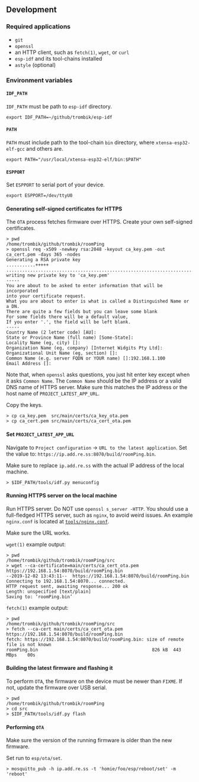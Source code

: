 ## Development

### Required applications

* `git`
* `openssl`
* an HTTP client, such as `fetch(1)`, `wget`, or `curl`
* `esp-idf` and its tool-chains installed
* `astyle` (optional)

### Environment variables

#### `IDF_PATH`

`IDF_PATH` must be path to `esp-idf` directory.

```console
export IDF_PATH=~/github/trombik/esp-idf
```

#### `PATH`

`PATH` must include path to the tool-chain `bin` directory, where
`xtensa-esp32-elf-gcc` and others are.

```console
export PATH="/usr/local/xtensa-esp32-elf/bin:$PATH"
```

#### `ESPPORT`

Set `ESPPORT` to serial port of your device.

```console
export ESPPORT=/dev/ttyU0
```

#### Generating self-signed certificates for HTTPS

The `OTA` process fetches firmware over HTTPS. Create your own self-signed
certificates.

```console
> pwd
/home/trombik/github/trombik/roomPing
> openssl req -x509 -newkey rsa:2048 -keyout ca_key.pem -out ca_cert.pem -days 365 -nodes
Generating a RSA private key
...........+++++
...........................................................................+++++
writing new private key to 'ca_key.pem'
-----
You are about to be asked to enter information that will be incorporated
into your certificate request.
What you are about to enter is what is called a Distinguished Name or a DN.
There are quite a few fields but you can leave some blank
For some fields there will be a default value,
If you enter '.', the field will be left blank.
-----
Country Name (2 letter code) [AU]:
State or Province Name (full name) [Some-State]:
Locality Name (eg, city) []:
Organization Name (eg, company) [Internet Widgits Pty Ltd]:
Organizational Unit Name (eg, section) []:
Common Name (e.g. server FQDN or YOUR name) []:192.168.1.100
Email Address []:
```

Note that, when `openssl` asks questions, you just hit enter key except when
it asks `Common Name`. The `Common Name` should be the IP address or a valid
DNS name of HTTPS server. Make sure this matches the IP address or the host
name of `PROJECT_LATEST_APP_URL`.

Copy the keys.

```console
> cp ca_key.pem  src/main/certs/ca_key_ota.pem
> cp ca_cert.pem src/main/certs/ca_cert_ota.pem
```

#### Set `PROJECT_LATEST_APP_URL`

Navigate to `Project configuration` -> `URL to the latest application`. Set
the value to: `https://ip.add.re.ss:8070/build/roomPing.bin`.

Make sure to replace `ip.add.re.ss` with the actual IP address of the local
machine.

```console
> $IDF_PATH/tools/idf.py menuconfig
```

#### Running HTTPS server on the local machine

Run HTTPS server. Do NOT use `openssl s_server -HTTP`. You should use a
full-fledged HTTPS server, such as `nginx`, to avoid weird issues.  An example
`nginx.conf` is located at [`tools/nginx.conf`](tools/nginx.conf).

Make sure the URL works.

`wget(1)` example output:

```console
> pwd
/home/trombik/github/trombik/roomPing/src
> wget --ca-certificate=main/certs/ca_cert_ota.pem https://192.168.1.54:8070/build/roomPing.bin
--2019-12-02 13:43:11--  https://192.168.1.54:8070/build/roomPing.bin
Connecting to 192.168.1.54:8070... connected.
HTTP request sent, awaiting response... 200 ok
Length: unspecified [text/plain]
Saving to: ‘roomPing.bin’
```

`fetch(1)` example output:

```console
> pwd
/home/trombik/github/trombik/roomPing/src
> fetch --ca-cert main/certs/ca_cert_ota.pem  https://192.168.1.54:8070/build/roomPing.bin
fetch: https://192.168.1.54:8070/build/roomPing.bin: size of remote file is not known
roomPing.bin                                           826 kB  443 MBps    00s
```

#### Building the latest firmware and flashing it

To perform `OTA`, the firmware on the device must be newer than `FIXME`. If
not, update the firmware over USB serial.

```console
> pwd
/home/trombik/github/trombik/roomPing
> cd src
> $IDF_PATH/tools/idf.py flash
```

#### Performing `OTA`

Make sure the version of the running firmware is older than the new firmware.

Set run to `esp/ota/set`.

```console
> mosquitto_pub -h ip.add.re.ss -t 'homie/foo/esp/reboot/set' -m 'reboot'
```
